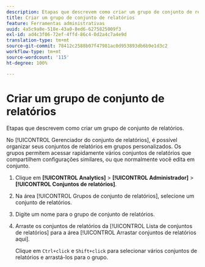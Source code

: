 ```yaml
---
description: Etapas que descrevem como criar um grupo de conjunto de relatórios.
title: Criar um grupo de conjunto de relatórios
feature: Ferramentas administrativas
uuid: 4a5c9a8e-518e-43a0-8ed6-6275825009f3
exl-id: ad4c3f06-72ef-4ffd-86c4-0d2a4c7a4e9d
translation-type: tm+mt
source-git-commit: 78412c2588b07f47981ac0d953893db6b9e1d3c2
workflow-type: tm+mt
source-wordcount: '115'
ht-degree: 100%

---
```


# Criar um grupo de conjunto de relatórios

Etapas que descrevem como criar um grupo de conjunto de relatórios.

No [!UICONTROL Gerenciador do conjunto de relatórios], é possível organizar seus conjuntos de relatórios em grupos personalizados. Os grupos permitem acessar rapidamente vários conjuntos de relatórios que compartilhem configurações similares, ou que normalmente você edita em conjunto.

1. Clique em **[!UICONTROL Analytics]** > **[!UICONTROL Administrador]** > **[!UICONTROL Conjuntos de relatórios]**.
1. Na área [!UICONTROL Grupos de conjunto de relatórios], selecione um conjunto de relatórios.
1. Digite um nome para o grupo de conjunto de relatórios.
1. Arraste os conjuntos de relatórios da [!UICONTROL Lista de conjuntos de relatórios] para a área [!UICONTROL Arrastar conjuntos de relatórios aqui].

   Clique em `Ctrl+click` e `Shift+click` para selecionar vários conjuntos de relatórios e arrastá-los para o grupo.
